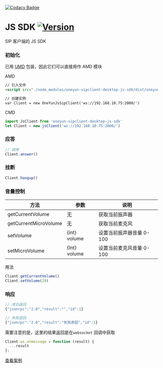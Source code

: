 [![Codacy Badge](https://api.codacy.com/project/badge/Grade/9a25fe6723d647e9ac9c171b3c0270a0)](https://www.codacy.com/app/liushuixingyun/oneyun-sipclient-desktop-js-sdk?utm_source=github.com&utm_medium=referral&utm_content=liushuixingyun/oneyun-sipclient-desktop-js-sdk&utm_campaign=badger)
# JS SDK [![Version](https://img.shields.io/npm/v/oneyun-sipclient-desktop-js-sdk.svg)](https://www.npmjs.com/package/oneyun-sipclient-desktop-js-sdk)



SIP 客户端的 JS SDK



### 初始化



已用 [UMD](https://github.com/umdjs/umd#readme) 包装，因此它们可以直接用作 AMD 模块



AMD

```html
// 引入文件
<script src="./node_modules/oneyun-sipclient-desktop-js-sdk/dist/oneyun-client-js.js"> </script>

// 创建实例
var Client = new OneYunJsSipClient('ws://192.168.10.75:2000/')
```



CMD

```js
import JsClient from 'oneyun-sipclient-desktop-js-sdk'
let Client = new jsClient('ws://192.168.10.75:2000/')
```



### 应答



```js
// 调用
Client.answer()
```



### 挂断



```js
Client.hangup()
```



### 音量控制



| 方法                    | 参数           | 说明              |
| --------------------- | ------------ | --------------- |
| getCurrentVolume      | 无            | 获取当前振声器         |
| getCurrentMicroVolume | 无            | 获取当前麦克风         |
| setVolume             | {int} volume | 设置当前振声器音量 0-100 |
| setMicroVolume        | {Int} volume | 设置当前麦克风音量 0-100 |



用法



```js
Client.getCurrentVolume()
Client.setVolume(20)
```



### 响应



```js
// 成功返回
{"jsonrpc":"2.0","result":"","id":1}

// 失败返回
{"jsonrpc":"2.0","result":"失败原因","id":1}
```



需要注意的是，这里的结果返回是在`websocket` 回调中获取

```js
Client.ws.onmessage = function (result) {
  ...result
};
```



[查看案例](https://github.com/liushuixingyun/oneyun-sipclient-desktop-js-sdk/blob/master/example/index_jssdk.html)
